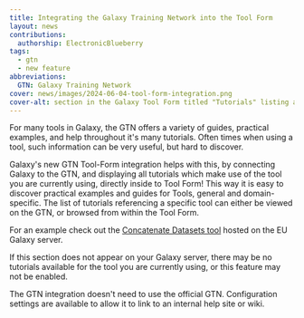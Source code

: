 ```yaml
---
title: Integrating the Galaxy Training Network into the Tool Form
layout: news
contributions:
  authorship: ElectronicBlueberry
tags:
  - gtn
  - new feature
abbreviations:
  GTN: Galaxy Training Network
cover: news/images/2024-06-04-tool-form-integration.png
cover-alt: section in the Galaxy Tool Form titled "Tutorials" listing all 13 GTN tutorials which use the cat tool
---
```


For many tools in Galaxy, the GTN offers a variety of guides, practical examples, and help throughout it's many tutorials.
Often times when using a tool, such information can be very useful, but hard to discover.

Galaxy's new GTN Tool-Form integration helps with this, by connecting Galaxy to the GTN, and displaying all tutorials which make use of the tool you are currently using, directly inside to Tool Form!
This way it is easy to discover practical examples and guides for Tools, general and domain-specific.
The list of tutorials referencing a specific tool can either be viewed on the GTN, or browsed from within the Tool Form.

For an example check out the [Concatenate Datasets tool](https://usegalaxy.eu/?tool_id=cat1) hosted on the EU Galaxy server.

If this section does not appear on your Galaxy server, there may be no tutorials available for the tool you are currently using, or this feature may not be enabled.

The GTN integration doesn't need to use the official GTN. Configuration settings are available to allow it to link to an internal help site or wiki.